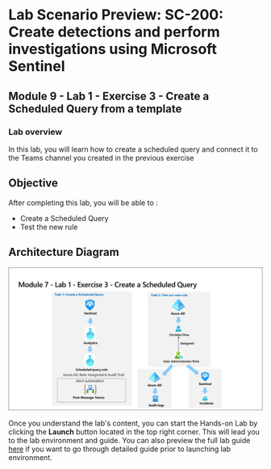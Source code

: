 # Lab Scenario Preview: SC-200: Create detections and perform investigations using Microsoft Sentinel

## Module 9 - Lab 1 - Exercise 3 - Create a Scheduled Query from a template

### Lab overview

In this lab, you will  learn  how to create a scheduled query and connect it to the Teams channel you created in the previous exercise

## Objective
  
After completing this lab, you will be able to :

- Create a Scheduled Query
- Test the new rule
    
## Architecture Diagram

![](media/SC200-Lab_Diagrams_Mod7_L1_Ex3.png)

Once you understand the lab's content, you can start the Hands-on Lab by clicking the **Launch** button located in the top right corner. This will lead you to the lab environment and guide. You can also preview the full lab guide [here](https://experience.cloudlabs.ai/#/labguidepreview/4b9b75e4-2805-4c4f-9b90-408c75761b79) if you want to go through detailed guide prior to launching lab environment.
